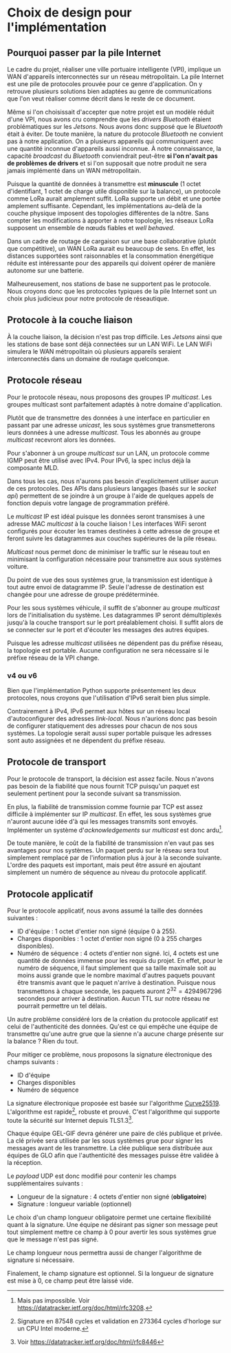 # Choix de design pour l'implémentation

## Pourquoi passer par la pile Internet

Le cadre du projet, réaliser une ville portuaire intelligente (VPI), implique un WAN d'appareils interconnectés sur un
réseau métropolitain. La pile Internet est une pile de protocoles prouvée pour ce genre d'application. On y retrouve
plusieurs solutions bien adaptées au genre de communications que l'on veut réaliser comme décrit dans le reste de
ce document.

Même si l'on choisissait d'accepter que notre projet est un modèle réduit d'une VPI, nous avons cru comprendre que les
*drivers* *Bluetooth* étaient problématiques sur les *Jetsons*. Nous avons donc supposé que le *Bluetooth* était à
éviter. De toute manière, la nature du protocole *Bluetooth* ne convient pas à notre application. On a plusieurs
appareils qui communiquent avec une quantité inconnue d'appareils aussi inconnue. À notre connaissance, la capacité
*broadcast* du *Bluetooth* conviendrait peut-être **si l'on n'avait pas de problèmes de drivers** et si l'on supposait
que notre produit ne sera jamais implémenté dans un WAN métropolitain.

Puisque la quantité de données à transmettre est **minuscule** (1 octet d'identifiant, 1 octet de charge utile
disponible sur la balance), un protocole comme LoRa aurait amplement suffit. LoRa supporte un débit et une portée
amplement suffisante. Cependant, les implémentations au-delà de la couche physique imposent des topologies différentes
de la nôtre. Sans compter les modifications à apporter à notre topologie, les réseaux LoRa supposent un ensemble de
nœuds fiables et *well behaved*.

Dans un cadre de routage de cargaison sur une base collaborative (plutôt que compétitive), un WAN LoRa aurait eu
beaucoup de sens. En effet, les distances supportées sont raisonnables et la consommation énergétique réduite est
intéressante pour des appareils qui doivent opérer de manière autonome sur une batterie.

Malheureusement, nos stations de base ne supportent pas le protocole. Nous croyons donc que les protocoles typiques
de la pile Internet sont un choix plus judicieux pour notre protocole de réseautique.

## Protocole à la couche liaison

À la couche liaison, la décision n'est pas trop difficile. Les *Jetsons* ainsi que les stations de base sont déjà
connectées sur un LAN WiFi. Le LAN WiFi simulera le WAN métropolitain où plusieurs appareils seraient interconnectés
dans un domaine de routage quelconque.

## Protocole réseau

Pour le protocole réseau, nous proposons des groupes IP *multicast*. Les groupes multicast sont parfaitement adaptés
à notre domaine d'application.

Plutôt que de transmettre des données à une interface en particulier en passant par une adresse *unicast*, les sous
systèmes grue transmetterons leurs données à une adresse *multicast*. Tous les abonnés au groupe *multicast* recevront
alors les données.

Pour s'abonner à un groupe *multicast* sur un LAN, un protocole comme IGMP peut être utilisé avec IPv4. Pour IPv6,
la spec inclus déjà la composante MLD.

Dans tous les cas, nous n'aurons pas besoin d'explicitement utiliser aucun de ces protocoles. Des APIs dans plusieurs
langages (basés sur le *socket api*) permettent de se joindre à un groupe à l'aide de quelques appels de fonction
depuis votre langage de programmation préféré.

Le *multicast* IP est idéal puisque les données seront transmises à une adresse MAC *multicast* à la couche liaison !
Les interfaces WiFi seront configurés pour écouter les trames destinées à cette adresse de groupe et feront suivre les
datagrammes aux couches supérieures de la pile réseau.

*Multicast* nous permet donc de minimiser le traffic sur le réseau tout en minimisant la configuration nécessaire pour
transmettre aux sous systèmes voiture.

Du point de vue des sous systèmes grue, la transmission est identique à tout autre envoi de datagramme IP. Seule
l'adresse de destination est changée pour une adresse de groupe prédéterminée.

Pour les sous systèmes véhicule, il suffit de s'abonner au groupe *multicast* lors de l'initialisation du système. Les
datagrammes IP seront démultiplexés jusqu'à la couche transport sur le port préalablement choisi. Il suffit alors de
se connecter sur le port et d'écouter les messages des autres équipes.

Puisque les adresse *multicast* utilisées ne dépendent pas du préfixe réseau, la topologie est portable. Aucune
configuration ne sera nécessaire si le préfixe réseau de la VPI change.

### v4 ou v6

Bien que l'implémentation Python supporte présentement les deux protocoles, nous croyons que l'utilisation d'IPv6
serait bien plus simple.

Contrairement à IPv4, IPv6 permet aux hôtes sur un réseau local d'autoconfigurer des adresses *link-local*. Nous
n'aurions donc pas besoin de configurer statiquement des adresses pour chacun de nos sous systèmes. La topologie serait
aussi super portable puisque les adresses sont auto assignées et ne dépendent du préfixe réseau.

## Protocole de transport

Pour le protocole de transport, la décision est assez facile. Nous n'avons pas besoin de la fiabilité que nous fournit
TCP puisqu'un paquet est seulement pertinent pour la seconde suivant sa transmission.

En plus, la fiabilité de transmission comme fournie par TCP est assez difficile à implémenter sur IP *multicast*. En
effet, les sous systèmes grue n'auront aucune idée d'à qui les messages transmits sont envoyés. Implémenter un système
d'*acknowledgements* sur *multicast* est donc ardu[^1].

[^1]: Mais pas impossible. Voir https://datatracker.ietf.org/doc/html/rfc3208.

De toute manière, le coût de la fiabilité de transmission n'en vaut pas ses avantages pour nos systèmes. Un paquet
perdu sur le réseau sera tout simplement remplacé par de l'information plus à jour à la seconde suivante. L'ordre
des paquets est important, mais peut être assuré en ajoutant simplement un numéro de séquence au niveau du protocole
applicatif.

## Protocole applicatif

Pour le protocole applicatif, nous avons assumé la taille des données suivantes :

- ID d'équipe : 1 octet d'entier non signé (équipe 0 à 255).
- Charges disponibles : 1 octet d'entier non signé (0 à 255 charges disponibles).
- Numéro de séquence : 4 octets d'entier non signé. Ici, 4 octets est une quantité de données immense pour les requis
  du projet. En effet, pour le numéro de séquence, il faut simplement que sa taille maximale soit au moins aussi grande
  que le nombre maximal d'autres paquets pouvant être transmis avant que le paquet n'arrive à destination. Puisque nous
  transmettons à chaque seconde, les paquets auront $2^32 = 4294967296$ secondes pour arriver à destination. Aucun TTL
  sur notre réseau ne pourrait permettre un tel délais.

Un autre problème considéré lors de la création du protocole applicatif est celui de l'authenticité des données. Qu'est
ce qui empêche une équipe de transmettre qu'une autre grue que la sienne n'a aucune charge présente sur la balance ?
Rien du tout.

Pour mitiger ce problème, nous proposons la signature électronique des champs suivants :

- ID d'équipe
- Charges disponibles
- Numéro de séquence

La signature électronique proposée est basée sur l'algorithme [Curve25519](https://en.wikipedia.org/wiki/Curve25519).
L'algorithme est rapide[^2], robuste et prouvé. C'est l'algorithme qui supporte toute la sécurité sur Internet depuis
TLS1.3[^3].

[^2]: Signature en 87548 cycles et validation en 273364 cycles d'horloge sur un CPU Intel moderne.
[^3]: Voir https://datatracker.ietf.org/doc/html/rfc8446

Chaque équipe GEL-GIF devra générer une paire de clés publique et privée. La clé privée sera utilisée par les sous
systèmes grue pour signer les messages avant de les transmettre. La clée publique sera distribuée aux équipes de GLO
afin que l'authenticité des messages puisse être validée à la réception.

Le *payload* UDP est donc modifié pour contenir les champs supplémentaires suivants :

- Longueur de la signature : 4 octets d'entier non signé (**obligatoire**)
- Signature : longueur variable (optionnel)

Le choix d'un champ longueur obligatoire permet une certaine flexibilité quant à la signature. Une équipe ne désirant
pas signer son message peut tout simplement mettre ce champ à 0 pour avertir les sous systèmes grue que le message
n'est pas signé.

Le champ longueur nous permettra aussi de changer l'algorithme de signature si nécessaire.

Finalement, le champ signature est optionnel. Si la longueur de signature est mise à 0, ce champ peut être laissé
vide.